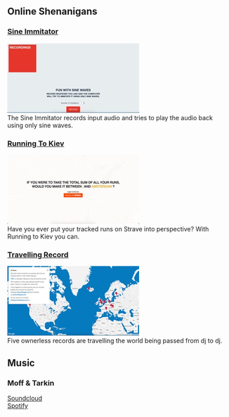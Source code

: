 ## Online Shenanigans

### [Sine Immitator](http://sinewave-fun.herokuapp.com/)
![](/images/sine.jpg?raw=true)<br>
The Sine Immitator records input audio and tries to play the audio back using only sine waves. 

### [Running To Kiev](/pdf/sample_presentation.pdf)
![](/images/kiev.jpg?raw=true)<br>
Have you ever put your tracked runs on Strave into perspective? With Running to Kiev you can.

### [Travelling Record](http://travellingrecord.co/)
![](/images/travelling.jpg?raw=true)<br>
Five ownerless records are travelling the world being passed from dj to dj.  

## Music

### Moff & Tarkin
[Soundcloud](https://soundcloud.com/moffandtarkin)<br>
[Spotify](https://open.spotify.com/artist/4gBAMaygCgO0o0zDJNORYX?si=XfZx4JFYRPaGYqR3IjH4-Q)<br>
